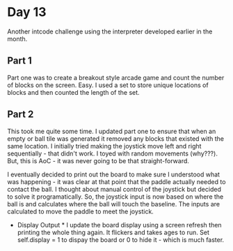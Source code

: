# Day 13 #
Another intcode challenge using the interpreter developed earlier in the month.


## Part 1 ##
Part one was to create a breakout style arcade game and count the number of blocks on the screen. Easy.
I used a set to store unique locations of blocks and then counted the length of the set.


## Part 2 ##
This took me quite some time. I updated part one to ensure that when an empty or ball tile was generated it 
removed any blocks that existed with the same location. I initially tried making the joystick move left and 
right sequentially - that didn't work. I toyed with random movements (why???). But, this is AoC - it was never
going to be that straight-forward.

I eventually decided to print out the board to make sure I understood what was happening - it was clear at that point 
that the paddle actually needed to contact the ball. I thought about manual control of the joystick but decided to solve 
it programatically. So, the joystick input is now based on where the ball is and calculates where the ball will touch the baseline. 
The inputs are calculated to move the paddle to meet the joystick.

* Display Output *
I update the board display using a screen refresh then printing the whole thing again. It flickers and takes ages to run. 
Set self.display = 1  to dispay the board or 0 to hide it - which is much faster.
